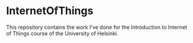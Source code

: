 # InternetOfThings
This repository contains the work I've done for the Introduction to Internet of Things course of the University of Helsinki.
